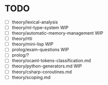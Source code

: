 # TODO

- [ ] theory/lexical-analysis
- [ ] theory/ml-type-system WIP
- [ ] theory/automatic-memory-management WIP
- [ ] theory/rtti
- [ ] theory/mini-lisp WIP
- [ ] prolog/exam-questions WIP
- [ ] prolog/?
- [ ] theory/ocaml-tokens-classification.md
- [ ] theory/python-generators.md WIP
- [ ] theory/csharp-coroutines.md
- [ ] theory/scoping.md
